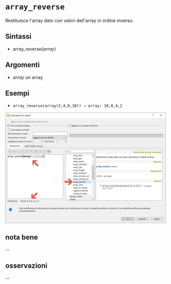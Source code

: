 # `array_reverse`

Restituisce l'array dato con valori dell'array in ordine inverso.

## Sintassi

* array_reverse(_array_)

## Argomenti

* _array_ un array

## Esempi

* `array_reverse(array(2,4,0,10)) → array: 10,0,4,2`

![](/img/arrays/array_reverse/array_reverse1.png)

## nota bene

--

## osservazioni

--